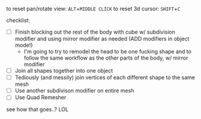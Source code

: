  to reset pan/rotate view: `ALT`+`MIDDLE CLICK`
 to reset 3d cursor: `SHIFT`+`C`

  checklist:
  - [ ] Finish blocking out the rest of the body with cube w/ subdivision modifier and using mirror modifier as needed (ADD modifiers in object mode!)
	  - I'm going to try to remodel the head to be one fucking shape and to follow the same workflow as the other parts of the body, w/ mirror modifier
  - [ ] Join all shapes together into one object
  - [ ] Tediously (and messily) join vertices of each different shape to the same mesh
  - [ ] Use another subdivison modifier on entire mesh
  - [ ] Use Quad Remesher

see how that goes..? LOL